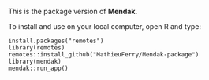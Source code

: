 This is the package version of **Mendak**.

To install and use on your local computer, open R and type:

```
install.packages("remotes") 
library(remotes) 
remotes::install_github("MathieuFerry/Mendak-package") 
library(mendak) 
mendak::run_app()
```
